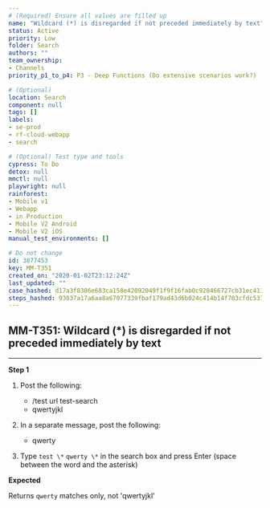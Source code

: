 ```yaml
---
# (Required) Ensure all values are filled up
name: "Wildcard (*) is disregarded if not preceded immediately by text"
status: Active
priority: Low
folder: Search
authors: ""
team_ownership: 
- Channels
priority_p1_to_p4: P3 - Deep Functions (Do extensive scenarios work?)

# (Optional)
location: Search
component: null
tags: []
labels: 
- se-prod
- rf-cloud-webapp
- search

# (Optional) Test type and tools
cypress: To Do
detox: null
mmctl: null
playwright: null
rainforest: 
- Mobile v1
- Webapp
- in Production
- Mobile V2 Android
- Mobile V2 iOS
manual_test_environments: []

# Do not change
id: 3877453
key: MM-T351
created_on: "2020-01-02T23:12:24Z"
last_updated: ""
case_hashed: d17a3f8386e683ca158e42092049f1f9f16fab0c928466727cb31ec411ca169c4da16d2a3ef5d0ff08a3d61b21ffef55
steps_hashed: 93037a17a6aa8a67077339fbaf179ad43d6b024c414b14f703cfdc5378736a707f86049ef9a1fde64baf86f5e8fe6c86
---
```


<!-- (Auto-generated) Based on frontmatter's "key" and "name" -->

## MM-T351: Wildcard (*) is disregarded if not preceded immediately by text

---

**Step 1**

1. Post the following:

   - /test url test-search
   - qwertyjkl

2. In a separate message, post the following:

   - qwerty

3. Type `test \*` `qwerty \*` in the search box and press Enter (space between the word and the asterisk)

**Expected**

Returns `qwerty` matches only, not 'qwertyjkl'
